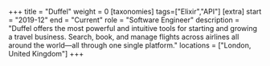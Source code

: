 +++
title = "Duffel"
weight = 0
[taxonomies]
tags=["Elixir","API"]
[extra]
start = "2019-12"
end = "Current"
role = "Software Engineer"
description = "Duffel offers the most powerful and intuitive tools for starting and growing a travel business. Search, book, and manage flights across airlines all around the world—all through one single platform."
locations = ["London, United Kingdom"]
+++

